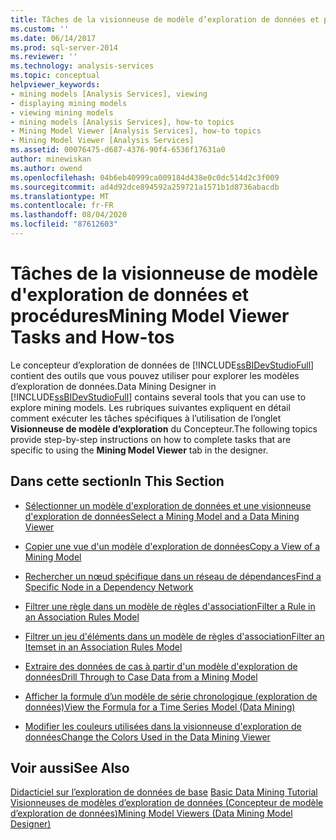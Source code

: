 ```yaml
---
title: Tâches de la visionneuse de modèle d’exploration de données et procédures | Microsoft Docs
ms.custom: ''
ms.date: 06/14/2017
ms.prod: sql-server-2014
ms.reviewer: ''
ms.technology: analysis-services
ms.topic: conceptual
helpviewer_keywords:
- mining models [Analysis Services], viewing
- displaying mining models
- viewing mining models
- mining models [Analysis Services], how-to topics
- Mining Model Viewer [Analysis Services], how-to topics
- Mining Model Viewer [Analysis Services]
ms.assetid: 00076475-d687-4376-90f4-6536f17631a0
author: minewiskan
ms.author: owend
ms.openlocfilehash: 04b6eb40999ca009184d438e0c0dc514d2c3f009
ms.sourcegitcommit: ad4d92dce894592a259721a1571b1d8736abacdb
ms.translationtype: MT
ms.contentlocale: fr-FR
ms.lasthandoff: 08/04/2020
ms.locfileid: "87612603"
---
```

# <a name="mining-model-viewer-tasks-and-how-tos"></a><span data-ttu-id="f3034-102">Tâches de la visionneuse de modèle d'exploration de données et procédures</span><span class="sxs-lookup"><span data-stu-id="f3034-102">Mining Model Viewer Tasks and How-tos</span></span>
  <span data-ttu-id="f3034-103">Le concepteur d’exploration de données de [!INCLUDE[ssBIDevStudioFull](../../includes/ssbidevstudiofull-md.md)] contient des outils que vous pouvez utiliser pour explorer les modèles d’exploration de données.</span><span class="sxs-lookup"><span data-stu-id="f3034-103">Data Mining Designer in [!INCLUDE[ssBIDevStudioFull](../../includes/ssbidevstudiofull-md.md)] contains several tools that you can use to explore mining models.</span></span> <span data-ttu-id="f3034-104">Les rubriques suivantes expliquent en détail comment exécuter les tâches spécifiques à l’utilisation de l’onglet **Visionneuse de modèle d’exploration** du Concepteur.</span><span class="sxs-lookup"><span data-stu-id="f3034-104">The following topics provide step-by-step instructions on how to complete tasks that are specific to using the **Mining Model Viewer** tab in the designer.</span></span>  
  
## <a name="in-this-section"></a><span data-ttu-id="f3034-105">Dans cette section</span><span class="sxs-lookup"><span data-stu-id="f3034-105">In This Section</span></span>  
  
-   [<span data-ttu-id="f3034-106">Sélectionner un modèle d'exploration de données et une visionneuse d'exploration de données</span><span class="sxs-lookup"><span data-stu-id="f3034-106">Select a Mining Model and a Data Mining Viewer</span></span>](select-a-mining-model-and-a-data-mining-viewer.md)  
  
-   [<span data-ttu-id="f3034-107">Copier une vue d'un modèle d'exploration de données</span><span class="sxs-lookup"><span data-stu-id="f3034-107">Copy a View of a Mining Model</span></span>](copy-a-view-of-a-mining-model.md)  
  
-   [<span data-ttu-id="f3034-108">Rechercher un nœud spécifique dans un réseau de dépendances</span><span class="sxs-lookup"><span data-stu-id="f3034-108">Find a Specific Node in a Dependency Network</span></span>](find-a-specific-node-in-a-dependency-network.md)  
  
-   [<span data-ttu-id="f3034-109">Filtrer une règle dans un modèle de règles d'association</span><span class="sxs-lookup"><span data-stu-id="f3034-109">Filter a Rule in an Association Rules Model</span></span>](filter-a-rule-in-an-association-rules-model.md)  
  
-   [<span data-ttu-id="f3034-110">Filtrer un jeu d'éléments dans un modèle de règles d'association</span><span class="sxs-lookup"><span data-stu-id="f3034-110">Filter an Itemset in an Association Rules Model</span></span>](filter-an-itemset-in-an-association-rules-model.md)  
  
-   [<span data-ttu-id="f3034-111">Extraire des données de cas à partir d'un modèle d'exploration de données</span><span class="sxs-lookup"><span data-stu-id="f3034-111">Drill Through to Case Data from a Mining Model</span></span>](drill-through-to-case-data-from-a-mining-model.md)  
  
-   [<span data-ttu-id="f3034-112">Afficher la formule d’un modèle de série chronologique &#40;exploration de données&#41;</span><span class="sxs-lookup"><span data-stu-id="f3034-112">View the Formula for a Time Series Model &#40;Data Mining&#41;</span></span>](view-the-formula-for-a-time-series-model-data-mining.md)  
  
-   [<span data-ttu-id="f3034-113">Modifier les couleurs utilisées dans la visionneuse d'exploration de données</span><span class="sxs-lookup"><span data-stu-id="f3034-113">Change the Colors Used in the Data Mining Viewer</span></span>](change-the-colors-used-in-the-data-mining-viewer.md)  
  
## <a name="see-also"></a><span data-ttu-id="f3034-114">Voir aussi</span><span class="sxs-lookup"><span data-stu-id="f3034-114">See Also</span></span>  
 <span data-ttu-id="f3034-115">[Didacticiel sur l’exploration de données de base](../../tutorials/basic-data-mining-tutorial.md) </span><span class="sxs-lookup"><span data-stu-id="f3034-115">[Basic Data Mining Tutorial](../../tutorials/basic-data-mining-tutorial.md) </span></span>  
 [<span data-ttu-id="f3034-116">Visionneuses de modèles d’exploration de données &#40;Concepteur de modèle d’exploration de données&#41;</span><span class="sxs-lookup"><span data-stu-id="f3034-116">Mining Model Viewers &#40;Data Mining Model Designer&#41;</span></span>](../mining-model-viewers-data-mining-model-designer.md)  
  
  
